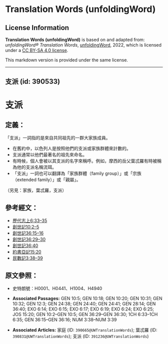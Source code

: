 # Translation Words (unfoldingWord)

## License Information

**Translation Words (unfoldingWord)** is based on and adapted from: _unfoldingWord® Translation Words_, [unfoldingWord](https://unfoldingword.org/utw), 2022, which is licensed under a [CC BY-SA 4.0 license](https://creativecommons.org/licenses/by-sa/4.0/legalcode.en).

This markdown version is provided under the same license.



--------------------------------

## 支派 (id: 390533)

支派
==

定義：
---

「支派」一詞指的是來自共同祖先的一群大家族成員。

* 在舊約中，以色列人是按照他們的支派或家族群體來計數的。
* 支派通常以他們最著名的祖先來命名。
* 有時候，個人會被以其支派的名字來稱呼。例如，摩西的岳父葉忒羅有時被稱為他的支派名稱流珥。
* 「支派」一詞也可以翻譯為「家族群體（family group）」或「宗族（extended family）」或「親屬」。

（另見：家族，葉忒羅，支派）

參考經文：
-----

* [歷代志上6:33–35](https://ref.ly/1Chr6:33-1Chr6:35)
* [創世記10:2–5](https://ref.ly/Gen10:2-Gen10:5)
* [創世記36:15–16](https://ref.ly/Gen36:15-Gen36:16)
* [創世記36:29–30](https://ref.ly/Gen36:29-Gen36:30)
* [創世記36:40](https://ref.ly/Gen36:40)
* [約書亞記15:20](https://ref.ly/Josh15:20)
* [民數記3:38–39](https://ref.ly/Num3:38-Num3:39)

原文參照：
-----

* 史特朗號：H0001、H0441、H1004、H4940

* **Associated Passages:** GEN 10:5; GEN 10:18; GEN 10:20; GEN 10:31; GEN 10:32; GEN 12:3; GEN 24:38; GEN 24:40; GEN 24:41; GEN 28:14; GEN 36:40; EXO 6:14; EXO 6:15; EXO 6:17; EXO 6:19; EXO 6:24; EXO 6:25; JOS 15:20; GEN 10:2–GEN 10:5; GEN 36:29–GEN 36:30; 1CH 6:33–1CH 6:35; GEN 36:15–GEN 36:16; NUM 3:38–NUM 3:39
* **Associated Articles:** 家庭 (ID: `390665@UWTranslationWords`); 葉忒羅 (ID: `390831@UWTranslationWords`); 支派 (ID: `391236@UWTranslationWords`)

